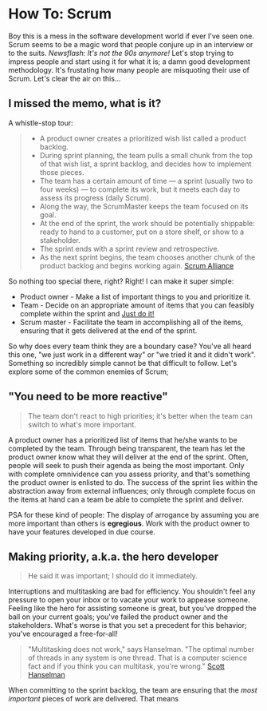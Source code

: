 # How To: Scrum

Boy this is a mess in the software development world if ever I've seen one. Scrum seems to be a magic word that people conjure up in an interview or to the suits. *Newsflash: It's not the 90s anymore!* Let's stop trying to impress people and start using it for what it is; a damn good development methodology. It's frustating how many people are misquoting their use of Scrum. Let's clear the air on this...

## I missed the memo, what is it?

A whistle-stop tour:

> * A product owner creates a prioritized wish list called a product backlog.
> * During sprint planning, the team pulls a small chunk from the top of that wish list, a sprint backlog, and decides how to implement those pieces.
> * The team has a certain amount of time — a sprint (usually two to four weeks) — to complete its work, but it meets each day to assess its progress (daily Scrum).
> * Along the way, the ScrumMaster keeps the team focused on its goal.
> * At the end of the sprint, the work should be potentially shippable: ready to hand to a customer, put on a store shelf, or show to a stakeholder.
> * The sprint ends with a sprint review and retrospective.
> * As the next sprint begins, the team chooses another chunk of the product backlog and begins working again.
> [Scrum Alliance](https://www.scrumalliance.org/why-scrum)

So nothing too special there, right? Right! I can make it super simple:

* Product owner - Make a list of important things to you and prioritize it.
* Team - Decide on an appropriate amount of items that you can feasibly complete within the sprint and [Just do it!](https://youtu.be/nuHfVn_cfHU)
* Scrum master - Facilitate the team in accomplishing all of the items, ensuring that it gets delivered at the end of the sprint.

So why does every team think they are a boundary case? You've all heard this one, "we just work in a different way" or "we tried it and it didn't work". Something so incredibly simple cannot be that difficult to follow. Let's explore some of the common enemies of Scrum;

## "You need to be more reactive"
> The team don't react to high priorities; it's better when the team can switch to what's more important.

A product owner has a prioritized list of items that he/she wants to be completed by the team. Through being transparent, the team has let the product owner know what they will deliver at the end of the sprint. Often, people will seek to push their agenda as being the most important. Only with complete omnividence can you assess priority, and that's something the product owner is enlisted to do. The success of the sprint lies within the abstraction away from external influences; only through complete focus on the items at hand can a team be able to complete the sprint and deliver.

PSA for these kind of people: The display of arrogance by assuming you are more important than others is **egregious**. Work with the product owner to have your features developed in due course.

## Making priority, a.k.a. the hero developer
> He said it was important; I should do it immediately.

Interruptions and multitasking are bad for efficiency. You shouldn't feel any pressure to open your inbox or to vacate your work to appease someone. Feeling like the hero for assisting someone is great, but you've dropped the ball on your current goals; you've failed the product owner and the stakeholders. What's worse is that you set a precedent for this behavior; you've encouraged a free-for-all!

> "Multitasking does not work," says Hanselman. "The optimal number of threads in any system is one thread. That is a computer science fact and if you think you can multitask, you're wrong."
> [Scott Hanselman](http://www.hanselman.com/blog/ScottHanselmansCompleteListOfProductivityTips.aspx)

When committing to the sprint backlog, the team are ensuring that the *most important* pieces of work are delivered. That means
